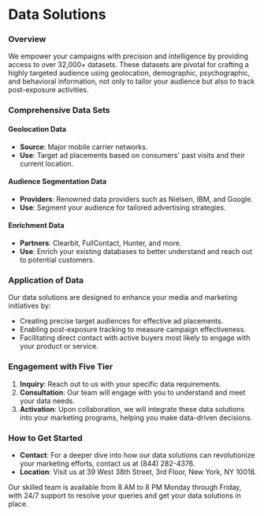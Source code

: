 # Data Solutions

### Overview

We empower your campaigns with precision and intelligence by providing access to over 32,000+ datasets. These datasets are pivotal for crafting a highly targeted audience using geolocation, demographic, psychographic, and behavioral information, not only to tailor your audience but also to track post-exposure activities.

### Comprehensive Data Sets

#### Geolocation Data

* **Source**: Major mobile carrier networks.
* **Use**: Target ad placements based on consumers' past visits and their current location.

#### Audience Segmentation Data

* **Providers**: Renowned data providers such as Nielsen, IBM, and Google.
* **Use**: Segment your audience for tailored advertising strategies.

#### Enrichment Data

* **Partners**: Clearbit, FullContact, Hunter, and more.
* **Use**: Enrich your existing databases to better understand and reach out to potential customers.

### Application of Data

Our data solutions are designed to enhance your media and marketing initiatives by:

* Creating precise target audiences for effective ad placements.
* Enabling post-exposure tracking to measure campaign effectiveness.
* Facilitating direct contact with active buyers most likely to engage with your product or service.

### Engagement with Five Tier

1. **Inquiry**: Reach out to us with your specific data requirements.
2. **Consultation**: Our team will engage with you to understand and meet your data needs.
3. **Activation**: Upon collaboration, we will integrate these data solutions into your marketing programs, helping you make data-driven decisions.

### How to Get Started

* **Contact**: For a deeper dive into how our data solutions can revolutionize your marketing efforts, contact us at (844) 282-4376.
* **Location**: Visit us at 39 West 38th Street, 3rd Floor, New York, NY 10018.

Our skilled team is available from 8 AM to 8 PM Monday through Friday, with 24/7 support to resolve your queries and get your data solutions in place.
